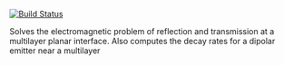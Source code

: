 [![Build Status](https://travis-ci.org/baptiste/planar.png?branch=master)](https://travis-ci.org/baptiste/planar)

Solves the electromagnetic problem of reflection and transmission at a multilayer planar interface. Also computes the decay rates for a dipolar emitter near a multilayer